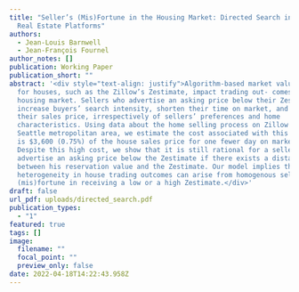 ```yaml
---
title: "Seller’s (Mis)Fortune in the Housing Market: Directed Search in Online
  Real Estate Platforms"
authors:
  - Jean-Louis Barnwell
  - Jean-François Fournel
author_notes: []
publication: Working Paper
publication_short: ""
abstract: '<div style="text-align: justify">Algorithm-based market valuations
  for houses, such as the Zillow’s Zestimate, impact trading out- comes in the
  housing market. Sellers who advertise an asking price below their Zestimate
  increase buyers’ search intensity, shorten their time on market, and reduce
  their sales price, irrespectively of sellers’ preferences and home
  characteristics. Using data about the home selling process on Zillow in the
  Seattle metropolitan area, we estimate the cost associated with this tradeoff
  is $3,600 (0.75%) of the house sales price for one fewer day on market.
  Despite this high cost, we show that it is still rational for a seller to
  advertise an asking price below the Zestimate if there exists a distance
  between his reservation value and the Zestimate. Our model implies that
  heterogeneity in house trading outcomes can arise from homogenous sellers’
  (mis)fortune in receiving a low or a high Zestimate.</div>'
draft: false
url_pdf: uploads/directed_search.pdf
publication_types:
  - "1"
featured: true
tags: []
image:
  filename: ""
  focal_point: ""
  preview_only: false
date: 2022-04-18T14:22:43.958Z
---
```

